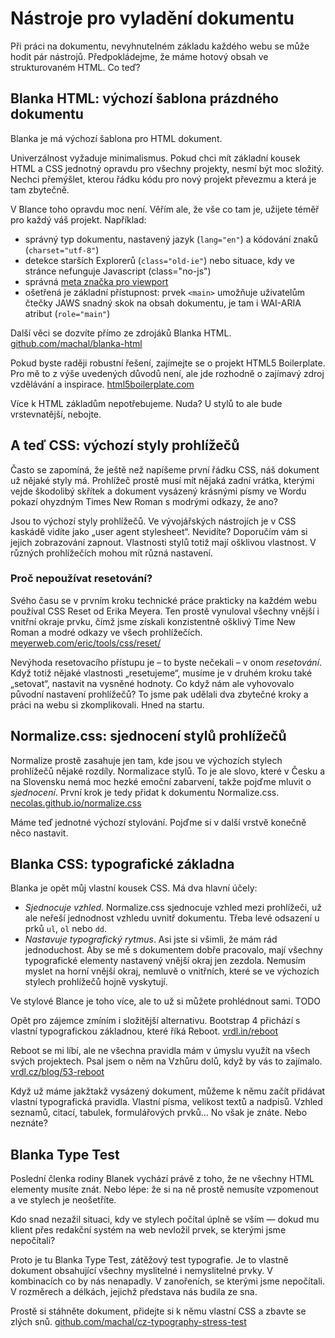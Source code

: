 # Nástroje pro vyladění dokumentu

Při práci na dokumentu, nevyhnutelném základu každého webu se může hodit pár nástrojů. Předpokládejme, že máme hotový obsah ve strukturovaném HTML. Co teď?

## Blanka HTML: výchozí šablona prázdného dokumentu

Blanka je má výchozí šablona pro HTML dokument.

Univerzálnost vyžaduje minimalismus. Pokud chci mít základní kousek HTML a CSS jednotný opravdu pro všechny projekty, nesmí být moc složitý. Nechci přemýšlet, kterou řádku kódu pro nový projekt převezmu a která je tam zbytečně. 

V Blance toho opravdu moc není. Věřím ale, že vše co tam je, užijete téměř pro každý váš projekt. Například:

- správný typ dokumentu, nastavený jazyk (`lang="en"`) a kódování znaků (`charset="utf-8"`)
- detekce starších Explorerů (`class="old-ie"`) nebo situace, kdy ve stránce nefunguje Javascript (class="no-js")
- správná [meta značka pro viewport](viewport-meta.md)
- ošetřená je základní přístupnost: prvek `<main>` umožňuje uživatelům čtečky JAWS snadný skok na obsah dokumentu, je tam i WAI-ARIA atribut (`role="main"`) 

Další věci se dozvíte přímo ze zdrojáků Blanka HTML. [github.com/machal/blanka-html](https://github.com/machal/blanka-html/blob/master/index.html)

Pokud byste raději robustní řešení, zajímejte se o projekt HTML5 Boilerplate. Pro mě to z výše uvedených důvodů není, ale jde rozhodně o zajímavý zdroj vzdělávání a inspirace. [html5boilerplate.com](https://html5boilerplate.com)

Více k HTML základům nepotřebujeme. Nuda? U stylů to ale bude vrstevnatější, nebojte.

## A teď CSS: výchozí styly prohlížečů

Často se zapomíná, že ještě než napíšeme první řádku CSS, náš dokument už nějaké styly má. Prohlížeč prostě musí mít nějaká zadní vrátka, kterými vejde škodolibý skřítek a dokument vysázený krásnými písmy ve Wordu pokazí ohyzdným Times New Roman s modrými odkazy, že ano? 

Jsou to výchozí styly prohlížečů. Ve vývojářských nástrojích je v CSS kaskádě vidíte jako „user agent stylesheet“. Nevidíte? Doporučím vám si jejich zobrazování zapnout. Vlastnosti stylů totiž mají ošklivou vlastnost. V různých prohlížečích mohou mít různá nastavení. 

### Proč nepoužívat resetování?

Svého času se v prvním kroku technické práce prakticky na každém webu používal CSS Reset od Erika Meyera. Ten prostě vynuloval všechny vnější i vnitřní okraje prvku, čímž jsme získali konzistentně ošklivý Time New Roman a modré odkazy ve všech prohlížečích. [meyerweb.com/eric/tools/css/reset/](http://meyerweb.com/eric/tools/css/reset/)

Nevýhoda resetovacího přístupu je – to byste nečekali – v onom *resetování*. Když totiž nějaké vlastnosti „resetujeme“, musíme je v druhém kroku také „setovat“, nastavit na vysněné hodnoty. Co když nám ale vyhovovalo původní nastavení prohlížečů? To jsme pak udělali dva zbytečné kroky a práci na webu si zkomplikovali. Hned na startu.

## Normalize.css: sjednocení stylů prohlížečů

Normalize prostě zasahuje jen tam, kde jsou ve výchozích stylech prohlížečů nějaké rozdíly. Normalizace stylů. To je ale slovo, které v Česku a na Slovensku nemá moc hezké emoční zabarvení, takže pojďme mluvit o *sjednocení*. První krok je tedy přidat k dokumentu Normalize.css. [necolas.github.io/normalize.css](https://necolas.github.io/normalize.css/)

Máme teď jednotné výchozí stylování. Pojďme si v další vrstvě konečně něco nastavit.

## Blanka CSS: typografické základna

Blanka je opět můj vlastní kousek CSS. Má dva hlavní účely:

- *Sjednocuje vzhled*. Normalize.css sjednocuje vzhled mezi prohlížeči, už ale neřeší jednodnost vzhledu uvnitř dokumentu. Třeba levé odsazení u prků `ul`, `ol` nebo `dd`. 
- *Nastavuje typografický rytmus*. Asi jste si všimli, že mám rád jednoduchost. Aby se mě s dokumentem dobře pracovalo, mají všechny typografické elementy nastavený vnější okraj jen zezdola. Nemusím myslet na horní vnější okraj, nemluvě o vnitřních, které se ve výchozích stylech prohlížečů hojně vyskytují. 

Ve stylové Blance je toho více, ale to už si můžete prohlédnout sami. TODO

Opět pro zájemce zmíním i složitější alternativu. Bootstrap 4 přichází s vlastní typografickou základnou, které říká Reboot. [vrdl.in/reboot](https://v4-alpha.getbootstrap.com/content/reboot/)

Reboot se mi líbí, ale ne všechna pravidla mám v úmyslu využít na všech svých projektech. Psal jsem o něm na Vzhůru dolů, když by vás to  zajímalo. [vrdl.cz/blog/53-reboot](http://www.vzhurudolu.cz/blog/53-reboot)

Když už máme jakžtakž vysázený dokument, můžeme k němu začít přidávat vlastní typografická pravidla. Vlastní písma, velikost textů a nadpisů. Vzhled seznamů, citací, tabulek, formulářových prvků… No však je znáte. Nebo neznáte?

## Blanka Type Test

Poslední členka rodiny Blanek vychází právě z toho, že ne všechny HTML elementy musíte znát. Nebo lépe: že si na ně prostě nemusíte vzpomenout a ve stylech je neošetříte.

Kdo snad nezažil situaci, kdy ve stylech počítal úplně se vším — dokud mu klient přes redakční systém na web nevložil prvek, se kterými jsme nepočítali?

Proto je tu Blanka Type Test, zátěžový test typografie. Je to vlastně dokument obsahující všechny myslitelné i nemyslitelné prvky. V kombinacích co by nás nenapadly. V zanořeních, se kterými jsme nepočítali. V rozměrech a délkách, jejichž představa nás budila ze sna.

Prostě si stáhněte dokument, přidejte si k němu vlastní CSS a zbavte se zlých snů. [github.com/machal/cz-typography-stress-test](https://github.com/machal/cz-typography-stress-test)


